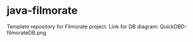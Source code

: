 # java-filmorate
Template repository for Filmorate project.
Link for DB diagram:
QuickDBD-filmorateDB.png
